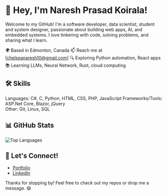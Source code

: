 # 👋 Hey, I'm Naresh Prasad Koirala!

Welcome to my GitHub! I'm a software developer, data scientist, student and system designer, passionate about building web apps, AI, and embedded systems. I love tinkering with code, solving problems, and sharing what I learn.

🌍 Based in Edmonton, Canada 📫 Reach me at [chelseanaresh10@gmail.com]
🔍 Exploring Python automation, React apps
📚 Learning LLMs, Neural Network, Rust, cloud computing

## 🛠 Skills

Languages: C#, C, Python, HTML, CSS, PHP, JavaScript
Frameworks/Tools: ASP.Net Core, Blazor, jQuery  
Other: Git, Linux, SQL

## 📊 GitHub Stats

![Top Languages](https://github-readme-stats.vercel.app/api/top-langs/?username=NareshKoirala&layout=compact&theme=tokyonight)

## 🤝 Let's Connect!

- [Portfolio](https://nareshkoirala.github.io/MineRepo/)
- [LinkedIn](https://www.linkedin.com/in/naresh-koirala-6205582b3/)

Thanks for stopping by! Feel free to check out my repos or drop me a message. 😄
